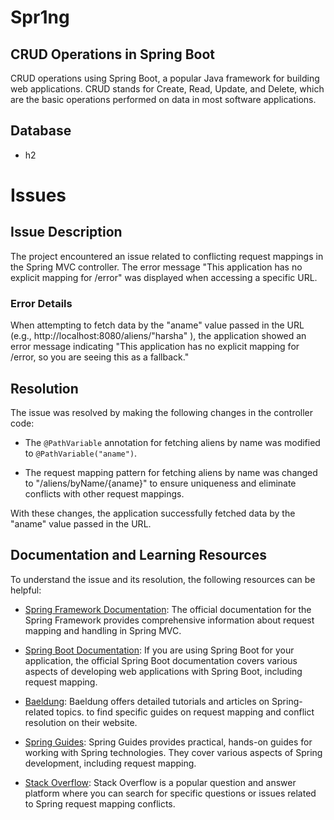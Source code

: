 # Spr1ng
## CRUD Operations in Spring Boot
CRUD operations using Spring Boot, a popular Java framework for building web applications. 
CRUD stands for Create, Read, Update, and Delete, which are the basic operations performed on data in most software applications.

## Database
* h2


# Issues 

## Issue Description

The project encountered an issue related to conflicting request mappings in the Spring MVC controller. The error message "This application has no explicit mapping for /error" was displayed when accessing a specific URL.

### Error Details

When attempting to fetch data by the "aname" value passed in the URL (e.g., http://localhost:8080/aliens/"harsha" ), the application showed an error message indicating "This application has no explicit mapping for /error, so you are seeing this as a fallback."

## Resolution

The issue was resolved by making the following changes in the controller code:

- The `@PathVariable` annotation for fetching aliens by name was modified to `@PathVariable("aname")`.

- The request mapping pattern for fetching aliens by name was changed to "/aliens/byName/{aname}" to ensure uniqueness and eliminate conflicts with other request mappings.

With these changes, the application successfully fetched data by the "aname" value passed in the URL.

## Documentation and Learning Resources

To understand the issue and its resolution, the following resources can be helpful:

- [Spring Framework Documentation](https://spring.io/): The official documentation for the Spring Framework provides comprehensive information about request mapping and handling in Spring MVC.

- [Spring Boot Documentation](https://spring.io/projects/spring-boot): If you are using Spring Boot for your application, the official Spring Boot documentation covers various aspects of developing web applications with Spring Boot, including request mapping.

- [Baeldung](https://www.baeldung.com/): Baeldung offers detailed tutorials and articles on Spring-related topics. to find specific guides on request mapping and conflict resolution on their website.

- [Spring Guides](https://spring.io/guides): Spring Guides provides practical, hands-on guides for working with Spring technologies. They cover various aspects of Spring development, including request mapping.

- [Stack Overflow](https://stackoverflow.com/): Stack Overflow is a popular question and answer platform where you can search for specific questions or issues related to Spring request mapping conflicts.


